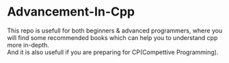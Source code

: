 # Advancement-In-Cpp
This repo is usefull for both beginners & advanced programmers, where you will find some recommended books which can help you to understand cpp more in-depth.
<br>
And it is also usefull if you are preparing for CP(Compettive Programming).
